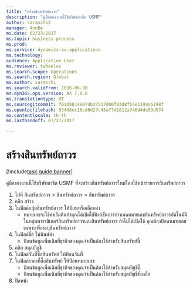 ```yaml
--- 
title: "สร้างสินทรัพย์ถาวร"
description: "คู่มือของงานนี้ใช้บริษัทสาธิต USMF"
author: saraschi2
manager: AnnBe
ms.date: 02/23/2017
ms.topic: business-process
ms.prod: 
ms.service: dynamics-ax-applications
ms.technology: 
audience: Application User
ms.reviewer: twheeloc
ms.search.scope: Operations
ms.search.region: Global
ms.author: saraschi
ms.search.validFrom: 2016-06-30
ms.dyn365.ops.version: AX 7.0.0
ms.translationtype: HT
ms.sourcegitcommit: f01d88149074b37517d00f03d8f55e1199a5198f
ms.openlocfilehash: 93408ec16cd8d27c45a77d1012a746d4de59d574
ms.contentlocale: th-th
ms.lasthandoff: 07/27/2017

---
```

# <a name="create-a-fixed-asset"></a>สร้างสินทรัพย์ถาวร

[!include[task guide banner](../../includes/task-guide-banner.md)]

คู่มือของงานนี้ใช้บริษัทสาธิต USMF  ที่จะสร้างสินทรัพย์ถาวรใหม่โดยใช้หน้ารายการสินทรัพย์ถาวร

1. ไปที่ สินทรัพย์ถาวร > สินทรัพย์ถาวร > สินทรัพย์ถาวร
2. คลิก สร้าง
3. ในฟิลด์กลุ่มสินทรัพย์ถาวร ให้ป้อนหรือเลือกค่า
    * หมายเลขจะใช้ค่าเริ่มต้นถ้าคุณได้เปิดใช้ฟังก์ชันการกำหนดหมายเลขสินทรัพย์ถาวรอัตโนมัติในกลุ่มพารามิเตอร์สินทรัพย์ถาวรและสินทรัพย์ถาวร   ถ้าไม่ได้เปิดใช้ คุณต้องป้อนหมายเลขเฉพาะเพื่อระบุสินทรัพย์ถาวร  
4. ในฟิลด์ชื่อ ให้พิมพ์ค่า 
    * ป้อนข้อมูลเพิ่มเติมที่ธุรกิจของคุณจำเป็นต้องใช้สำหรับสินทรัพย์นี้  
5. คลิก สมุดบัญชี
6. ในฟิลด์วันที่ซื้อสินทรัพย์ ให้ป้อนวันที่
7. ในฟิลด์ราคาที่ซื้อสินทรัพย์ ให้ป้อนหมายเลข
    * ป้อนข้อมูลเพิ่มเติมที่ธุรกิจของคุณจำเป็นต้องใช้สำหรับสมุดบัญชีนี้  
    * ป้อนข้อมูลเพิ่มเติมที่ธุรกิจของคุณจำเป็นต้องใช้สำหรับสมุดบัญชีที่เหลือ  
8. ปิดหน้า



